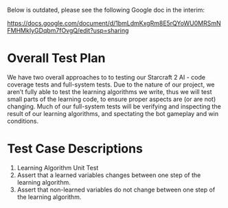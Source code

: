 Below is outdated, please see the following Google doc in the interim: 

https://docs.google.com/document/d/1bmLdmKxgRm8E5rQYoWU0MRSmNFMHMkIyGDqbm7fOvgQ/edit?usp=sharing


# Overall Test Plan
We have two overall approaches to to testing our Starcraft 2 AI - code coverage tests and full-system tests. Due to the nature of our project, we aren’t fully able to test the learning algorithms we write, thus we will test small parts of the learning code, to ensure proper aspects are (or are not) changing. Much of our full-system tests will be verifying and inspecting the result of our learning algorithms, and spectating the bot gameplay and win conditions.

# Test Case Descriptions
1. Learning Algorithm Unit Test
  1. Assert that a learned variables changes between one step of the learning algorithm.
  1. Assert that non-learned variables do not change between one step of the learning algorithm.
  

